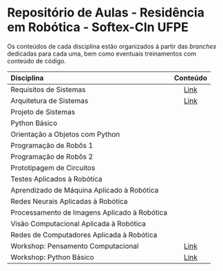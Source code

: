 # Repositório de Aulas - Residência em Robótica - Softex-CIn UFPE

Os conteúdos de cada disciplina estão organizados à partir das _branches_ dedicadas para cada uma, bem como eventuais treinamentos com conteúdo de código.

| Disciplina | Conteúdo |
|:---|:---:|
| Requisitos de Sistemas | [Link](https://github.com/brunoopinheiro/cin-ria-classes/tree/requisitos_sistema/requisitos_sistema) |
| Arquitetura de Sistemas | [Link]() |
| Projeto de Sistemas | |
| Python Básico | |
| Orientação a Objetos com Python | |
| Programação de Robôs 1 | |
| Programação de Robôs 2 | |
| Prototipagem de Circuitos | |
| Testes Aplicados à Robótica | |
| Aprendizado de Máquina Aplicado à Robótica | |
| Redes Neurais Aplicadas à Robótica | |
| Processamento de Imagens Aplicado à Robótica | |
| Visão Computacional Aplicada à Robótica | |
| Redes de Computadores Aplicada à Robótica | |
| Workshop: Pensamento Computacional | [Link](https://github.com/brunoopinheiro/cin-ria-classes/blob/treinamento/pensamento_comp/pensamento_computacional/pensamento_computacional.md) |
| Workshop: Python Básico | [Link](https://github.com/brunoopinheiro/cin-ria-classes/tree/treinamento/python_basico/treinamento_python) |
